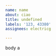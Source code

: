 ```yaml
---         
name: name
about: ciao
title: undefined
labels: '123, 43380'
assignees: electricg

---         
```


body a
